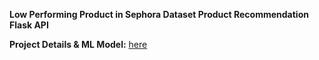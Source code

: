 **Low Performing Product in Sephora Dataset Product Recommendation Flask API**

**Project Details & ML Model:** <a href="https://github.com/bakuncwa/btl_model" target="_blank">here</a>
